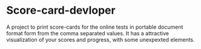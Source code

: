 # Score-card-devloper
A project to print score-cards for the online tests in portable document format form from the comma separated values.
It has a attractive visualization of your scores and progress, with some unexpexted elements.
